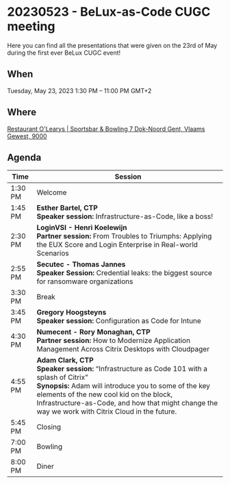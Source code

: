 # 20230523 - BeLux-as-Code CUGC meeting
Here you can find all the presentations that were given on the 23rd of May during the first ever BeLux CUGC event!

## When
Tuesday, May 23, 2023
1:30 PM – 11:00 PM GMT+2

## Where
[Restaurant O\'Learys | Sportsbar & Bowling
7 Dok-Noord
Gent, Vlaams Gewest, 9000](https://goo.gl/maps/gKf7kDfN8ZpYaDTK8)

## Agenda
|Time|Session|
|---|---|
|1:30 PM|Welcome|
|1:45 PM|**Esther Bartel, CTP**<br/>**Speaker session:** Infrastructure-as-Code, like a boss!|
|2:30 PM|**LoginVSI - Henri Koelewijn**<br/>**Partner session:** From Troubles to Triumphs: Applying the EUX Score and Login Enterprise in Real-world Scenarios|
|2:55 PM|**Secutec - Thomas Jannes**<br/>**Speaker Session:** Credential leaks: the biggest source for ransomware organizations|
|3:30 PM|Break|
|3:45 PM|**Gregory Hoogsteyns**<br/>**Speaker session:** Configuration as Code for Intune|
|4:30 PM|**Numecent - Rory Monaghan, CTP**<br/>**Partner session:** How to Modernize Application Management Across Citrix Desktops with Cloudpager|
|4:55 PM|**Adam Clark, CTP**<br/>**Speaker session:** “Infrastructure as Code 101 with a splash of Citrix”<br/>**Synopsis:** Adam will introduce you to some of the key elements of the new cool kid on the block, Infrastructure-as-Code, and how that might change the way we work with Citrix Cloud in the future.|
|5:45 PM|Closing|
|7:00 PM|Bowling|
|8:00 PM|Diner|

